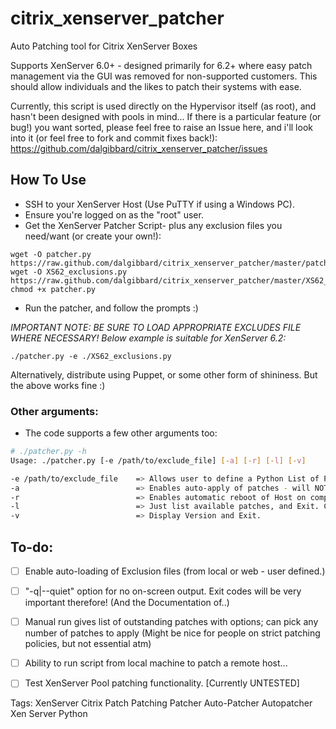 citrix_xenserver_patcher
========================

Auto Patching tool for Citrix XenServer Boxes

Supports XenServer 6.0+ - designed primarily for 6.2+ where easy patch management via the GUI was removed
for non-supported customers. This should allow individuals and the likes to patch their systems with ease.

Currently, this script is used directly on the Hypervisor itself (as root), and hasn't been designed with pools in mind...
If there is a particular feature (or bug!) you want sorted, please feel free to raise an Issue here, and i'll look into it (or feel free to fork and commit fixes back!): https://github.com/dalgibbard/citrix_xenserver_patcher/issues

## How To Use
* SSH to your XenServer Host (Use PuTTY if using a Windows PC).
* Ensure you're logged on as the "root" user.
* Get the XenServer Patcher Script- plus any exclusion files you need/want (or create your own!):

```
wget -O patcher.py https://raw.github.com/dalgibbard/citrix_xenserver_patcher/master/patcher.py
wget -O XS62_exclusions.py https://raw.github.com/dalgibbard/citrix_xenserver_patcher/master/XS62_exclusions.py
chmod +x patcher.py
```

* Run the patcher, and follow the prompts :)

*IMPORTANT NOTE: BE SURE TO LOAD APPROPRIATE EXCLUDES FILE WHERE NECESSARY! Below example is suitable for XenServer 6.2:*

```
./patcher.py -e ./XS62_exclusions.py
```

Alternatively, distribute using Puppet, or some other form of shininess. But the above works fine :)

### Other arguments:
* The code supports a few other arguments too:

```bash
# ./patcher.py -h
Usage: ./patcher.py [-e /path/to/exclude_file] [-a] [-r] [-l] [-v]

-e /path/to/exclude_file    => Allows user to define a Python List of Patches NOT to install.
-a                          => Enables auto-apply of patches - will NOT reboot host without below option.
-r                          => Enables automatic reboot of Host on completion of patching without prompts.
-l                          => Just list available patches, and Exit. Cannot be used with '-a' or '-r'.
-v                          => Display Version and Exit.
```

## To-do:
- [ ] Enable auto-loading of Exclusion files (from local or web - user defined.)
- [ ] "-q|--quiet" option for no on-screen output. Exit codes will be very important therefore! (And the Documentation of..)
- [ ] Manual run gives list of outstanding patches with options; can pick any number of patches to apply (Might be nice for people on strict patching policies, but not essential atm)
- [ ] Ability to run script from local machine to patch a remote host...
- [ ] Test XenServer Pool patching functionality. [Currently UNTESTED]



Tags: XenServer Citrix Patch Patching Patcher Auto-Patcher Autopatcher Xen Server Python
